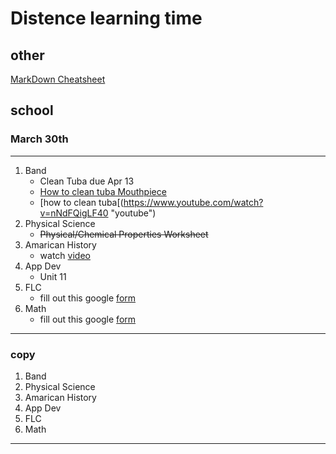 # Distence learning time
## other
[MarkDown Cheatsheet](https://github.com/adam-p/markdown-here/wiki/Markdown-Cheatsheet "On Github")

## school
### March 30th
---
1. Band
	* Clean Tuba due Apr 13
	* [How to clean tuba Mouthpiece](https://www.youtube.com/watch?v=7haTc8lHSMc "youtube")
	* [how to clean tuba[(https://www.youtube.com/watch?v=nNdFQigLF40 "youtube")
2. Physical Science
	* ~~Physical/Chemical Properties Worksheet~~
3. Amarican History
	* watch [video](https://uaschools.instructure.com/courses/4142/files/526293?module_item_id=147640 "March 30, 2020.mp4")
4. App Dev
	* Unit 11
5. FLC
	* fill out this google [form](https://forms.gle/f2ksj3mbQSiCeezr7)
6. Math
	* fill out this google [form](https://forms.gle/DBrLsqj1fsx6jG6u5)
---

### copy
1. Band
2. Physical Science
3. Amarican History
4. App Dev
5. FLC
6. Math
---
